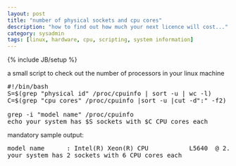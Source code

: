```yaml
---
layout: post
title: "number of physical sockets and cpu cores"
description: "how to find out how much your next licence will cost..."
category: sysadmin
tags: [linux, hardware, cpu, scripting, system information]
---
```

{% include JB/setup %}

a small script to check out the number of processors in your linux machine

<pre>
#!/bin/bash
S=$(grep "physical id" /proc/cpuinfo | sort -u | wc -l)
C=$(grep "cpu cores" /proc/cpuinfo |sort -u |cut -d":" -f2)

grep -i "model name" /proc/cpuinfo
echo your system has $S sockets with $C CPU cores each
</pre>

mandatory sample output:

<pre>
model name      : Intel(R) Xeon(R) CPU           L5640  @ 2.27GHz
your system has 2 sockets with 6 CPU cores each
</pre>
